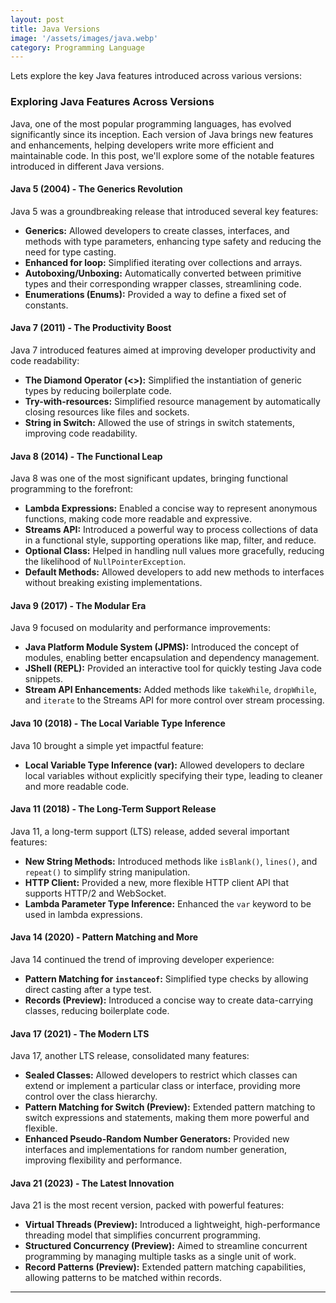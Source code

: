 ```yaml
---
layout: post
title: Java Versions
image: '/assets/images/java.webp'
category: Programming Language
---
```

Lets explore the key Java features introduced across various versions:

### Exploring Java Features Across Versions

Java, one of the most popular programming languages, has evolved significantly since its inception. Each version of Java brings new features and enhancements, helping developers write more efficient and maintainable code. In this post, we'll explore some of the notable features introduced in different Java versions.

#### **Java 5 (2004) - The Generics Revolution**
Java 5 was a groundbreaking release that introduced several key features:
- **Generics:** Allowed developers to create classes, interfaces, and methods with type parameters, enhancing type safety and reducing the need for type casting.
- **Enhanced for loop:** Simplified iterating over collections and arrays.
- **Autoboxing/Unboxing:** Automatically converted between primitive types and their corresponding wrapper classes, streamlining code.
- **Enumerations (Enums):** Provided a way to define a fixed set of constants.

#### **Java 7 (2011) - The Productivity Boost**
Java 7 introduced features aimed at improving developer productivity and code readability:
- **The Diamond Operator (<>):** Simplified the instantiation of generic types by reducing boilerplate code.
- **Try-with-resources:** Simplified resource management by automatically closing resources like files and sockets.
- **String in Switch:** Allowed the use of strings in switch statements, improving code readability.

#### **Java 8 (2014) - The Functional Leap**
Java 8 was one of the most significant updates, bringing functional programming to the forefront:
- **Lambda Expressions:** Enabled a concise way to represent anonymous functions, making code more readable and expressive.
- **Streams API:** Introduced a powerful way to process collections of data in a functional style, supporting operations like map, filter, and reduce.
- **Optional Class:** Helped in handling null values more gracefully, reducing the likelihood of `NullPointerException`.
- **Default Methods:** Allowed developers to add new methods to interfaces without breaking existing implementations.

#### **Java 9 (2017) - The Modular Era**
Java 9 focused on modularity and performance improvements:
- **Java Platform Module System (JPMS):** Introduced the concept of modules, enabling better encapsulation and dependency management.
- **JShell (REPL):** Provided an interactive tool for quickly testing Java code snippets.
- **Stream API Enhancements:** Added methods like `takeWhile`, `dropWhile`, and `iterate` to the Streams API for more control over stream processing.

#### **Java 10 (2018) - The Local Variable Type Inference**
Java 10 brought a simple yet impactful feature:
- **Local Variable Type Inference (var):** Allowed developers to declare local variables without explicitly specifying their type, leading to cleaner and more readable code.

#### **Java 11 (2018) - The Long-Term Support Release**
Java 11, a long-term support (LTS) release, added several important features:
- **New String Methods:** Introduced methods like `isBlank()`, `lines()`, and `repeat()` to simplify string manipulation.
- **HTTP Client:** Provided a new, more flexible HTTP client API that supports HTTP/2 and WebSocket.
- **Lambda Parameter Type Inference:** Enhanced the `var` keyword to be used in lambda expressions.

#### **Java 14 (2020) - Pattern Matching and More**
Java 14 continued the trend of improving developer experience:
- **Pattern Matching for `instanceof`:** Simplified type checks by allowing direct casting after a type test.
- **Records (Preview):** Introduced a concise way to create data-carrying classes, reducing boilerplate code.

#### **Java 17 (2021) - The Modern LTS**
Java 17, another LTS release, consolidated many features:
- **Sealed Classes:** Allowed developers to restrict which classes can extend or implement a particular class or interface, providing more control over the class hierarchy.
- **Pattern Matching for Switch (Preview):** Extended pattern matching to switch expressions and statements, making them more powerful and flexible.
- **Enhanced Pseudo-Random Number Generators:** Provided new interfaces and implementations for random number generation, improving flexibility and performance.

#### **Java 21 (2023) - The Latest Innovation**
Java 21 is the most recent version, packed with powerful features:
- **Virtual Threads (Preview):** Introduced a lightweight, high-performance threading model that simplifies concurrent programming.
- **Structured Concurrency (Preview):** Aimed to streamline concurrent programming by managing multiple tasks as a single unit of work.
- **Record Patterns (Preview):** Extended pattern matching capabilities, allowing patterns to be matched within records.
  
---